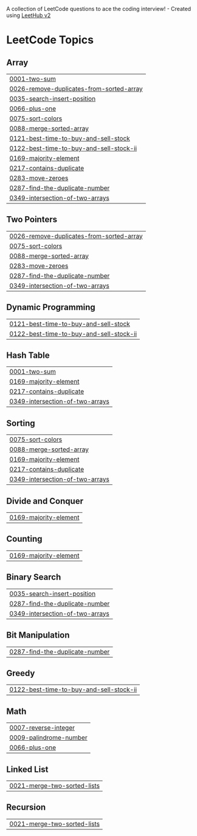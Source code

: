 A collection of LeetCode questions to ace the coding interview! - Created using [LeetHub v2](https://github.com/arunbhardwaj/LeetHub-2.0)
<!---LeetCode Topics Start-->
# LeetCode Topics
## Array
|  |
| ------- |
| [0001-two-sum](https://github.com/smansoor481/-CrackYourPlacement/tree/master/0001-two-sum) |
| [0026-remove-duplicates-from-sorted-array](https://github.com/smansoor481/-CrackYourPlacement/tree/master/0026-remove-duplicates-from-sorted-array) |
| [0035-search-insert-position](https://github.com/smansoor481/-CrackYourPlacement/tree/master/0035-search-insert-position) |
| [0066-plus-one](https://github.com/smansoor481/-CrackYourPlacement/tree/master/0066-plus-one) |
| [0075-sort-colors](https://github.com/smansoor481/-CrackYourPlacement/tree/master/0075-sort-colors) |
| [0088-merge-sorted-array](https://github.com/smansoor481/-CrackYourPlacement/tree/master/0088-merge-sorted-array) |
| [0121-best-time-to-buy-and-sell-stock](https://github.com/smansoor481/-CrackYourPlacement/tree/master/0121-best-time-to-buy-and-sell-stock) |
| [0122-best-time-to-buy-and-sell-stock-ii](https://github.com/smansoor481/-CrackYourPlacement/tree/master/0122-best-time-to-buy-and-sell-stock-ii) |
| [0169-majority-element](https://github.com/smansoor481/-CrackYourPlacement/tree/master/0169-majority-element) |
| [0217-contains-duplicate](https://github.com/smansoor481/-CrackYourPlacement/tree/master/0217-contains-duplicate) |
| [0283-move-zeroes](https://github.com/smansoor481/-CrackYourPlacement/tree/master/0283-move-zeroes) |
| [0287-find-the-duplicate-number](https://github.com/smansoor481/-CrackYourPlacement/tree/master/0287-find-the-duplicate-number) |
| [0349-intersection-of-two-arrays](https://github.com/smansoor481/-CrackYourPlacement/tree/master/0349-intersection-of-two-arrays) |
## Two Pointers
|  |
| ------- |
| [0026-remove-duplicates-from-sorted-array](https://github.com/smansoor481/-CrackYourPlacement/tree/master/0026-remove-duplicates-from-sorted-array) |
| [0075-sort-colors](https://github.com/smansoor481/-CrackYourPlacement/tree/master/0075-sort-colors) |
| [0088-merge-sorted-array](https://github.com/smansoor481/-CrackYourPlacement/tree/master/0088-merge-sorted-array) |
| [0283-move-zeroes](https://github.com/smansoor481/-CrackYourPlacement/tree/master/0283-move-zeroes) |
| [0287-find-the-duplicate-number](https://github.com/smansoor481/-CrackYourPlacement/tree/master/0287-find-the-duplicate-number) |
| [0349-intersection-of-two-arrays](https://github.com/smansoor481/-CrackYourPlacement/tree/master/0349-intersection-of-two-arrays) |
## Dynamic Programming
|  |
| ------- |
| [0121-best-time-to-buy-and-sell-stock](https://github.com/smansoor481/-CrackYourPlacement/tree/master/0121-best-time-to-buy-and-sell-stock) |
| [0122-best-time-to-buy-and-sell-stock-ii](https://github.com/smansoor481/-CrackYourPlacement/tree/master/0122-best-time-to-buy-and-sell-stock-ii) |
## Hash Table
|  |
| ------- |
| [0001-two-sum](https://github.com/smansoor481/-CrackYourPlacement/tree/master/0001-two-sum) |
| [0169-majority-element](https://github.com/smansoor481/-CrackYourPlacement/tree/master/0169-majority-element) |
| [0217-contains-duplicate](https://github.com/smansoor481/-CrackYourPlacement/tree/master/0217-contains-duplicate) |
| [0349-intersection-of-two-arrays](https://github.com/smansoor481/-CrackYourPlacement/tree/master/0349-intersection-of-two-arrays) |
## Sorting
|  |
| ------- |
| [0075-sort-colors](https://github.com/smansoor481/-CrackYourPlacement/tree/master/0075-sort-colors) |
| [0088-merge-sorted-array](https://github.com/smansoor481/-CrackYourPlacement/tree/master/0088-merge-sorted-array) |
| [0169-majority-element](https://github.com/smansoor481/-CrackYourPlacement/tree/master/0169-majority-element) |
| [0217-contains-duplicate](https://github.com/smansoor481/-CrackYourPlacement/tree/master/0217-contains-duplicate) |
| [0349-intersection-of-two-arrays](https://github.com/smansoor481/-CrackYourPlacement/tree/master/0349-intersection-of-two-arrays) |
## Divide and Conquer
|  |
| ------- |
| [0169-majority-element](https://github.com/smansoor481/-CrackYourPlacement/tree/master/0169-majority-element) |
## Counting
|  |
| ------- |
| [0169-majority-element](https://github.com/smansoor481/-CrackYourPlacement/tree/master/0169-majority-element) |
## Binary Search
|  |
| ------- |
| [0035-search-insert-position](https://github.com/smansoor481/-CrackYourPlacement/tree/master/0035-search-insert-position) |
| [0287-find-the-duplicate-number](https://github.com/smansoor481/-CrackYourPlacement/tree/master/0287-find-the-duplicate-number) |
| [0349-intersection-of-two-arrays](https://github.com/smansoor481/-CrackYourPlacement/tree/master/0349-intersection-of-two-arrays) |
## Bit Manipulation
|  |
| ------- |
| [0287-find-the-duplicate-number](https://github.com/smansoor481/-CrackYourPlacement/tree/master/0287-find-the-duplicate-number) |
## Greedy
|  |
| ------- |
| [0122-best-time-to-buy-and-sell-stock-ii](https://github.com/smansoor481/-CrackYourPlacement/tree/master/0122-best-time-to-buy-and-sell-stock-ii) |
## Math
|  |
| ------- |
| [0007-reverse-integer](https://github.com/smansoor481/-CrackYourPlacement/tree/master/0007-reverse-integer) |
| [0009-palindrome-number](https://github.com/smansoor481/-CrackYourPlacement/tree/master/0009-palindrome-number) |
| [0066-plus-one](https://github.com/smansoor481/-CrackYourPlacement/tree/master/0066-plus-one) |
## Linked List
|  |
| ------- |
| [0021-merge-two-sorted-lists](https://github.com/smansoor481/-CrackYourPlacement/tree/master/0021-merge-two-sorted-lists) |
## Recursion
|  |
| ------- |
| [0021-merge-two-sorted-lists](https://github.com/smansoor481/-CrackYourPlacement/tree/master/0021-merge-two-sorted-lists) |
<!---LeetCode Topics End-->